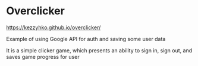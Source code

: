 # Overclicker

https://kezzyhko.github.io/overclicker/

Example of using Google API for auth and saving some user data

It is a simple clicker game, which presents an ability to sign in, sign out, and saves game progress for user
